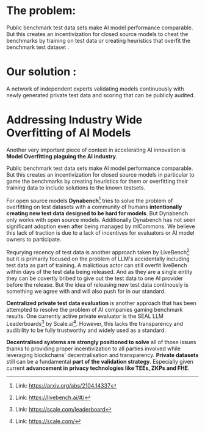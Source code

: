 # The problem:   
Public benchmark test data sets make AI model performance comparable.  But this creates an incentivization for closed source models to cheat the benchmarks  by training on test data or creating heuristics that overfit the benchmark test dataset .

# Our  solution :  
A network of independent experts validating models continuously with newly generated private test data and scoring that can be publicly audited. 

# Addressing Industry Wide Overfitting of AI Models

Another very important piece of context in accelerating AI innovation is **Model Overfitting plaguing the AI industry**.

Public benchmark test data sets make AI model performance comparable. But this creates an incentivization for closed source models in particular to game the benchmarks by creating heuristics for them or overfitting their training data to include solutions to the known testsets. 

For open source models **Dynabench**[^45] tries to solve the problem of overfitting on test datasets with a community of humans **intentionally creating new test data designed to be hard for models**. But Dynabench only works with open source models. Additionally Dynabench has not seen significant adoption even after being managed by mlCommons. We believe this lack of traction is due to a lack of incentives for evaluators or AI model owners to participate. 

Requrying recency of test data is another approach  taken by LiveBench[^48] but it is primarily focused on the problem of LLM's  accidentally including test data as part of training. A malictious actor can still overfit liveBench within days of the test data being released. And as they are a single entity they can be covertly bribed to give out the test data to one AI provider before the release. But the idea of releasing new test data continously is something we agree with and will also push for in our standard. 

**Centralized private test data evaluation** is another approach that has been attempted to resolve the problem of AI companies gaming benchmark results. One currently active private evaluator is the SEAL LLM Leaderboards[^46] by Scale.ai[^47]. However, this lacks the transparency and audibility to be fully trustworthy and widely used as a standard. 

**Decentralised systems are strongly positioned to solve** all of those issues thanks to providing proper incentivization to all parties involved while leveraging blockchains' decentralisation and transparency. **Private datasets** still can be a fundamental **part of the validation strategy**. Especially given current **advancement in privacy technologies like TEEs, ZKPs and FHE**.



[^45]:  Link: https://arxiv.org/abs/2104.14337

[^46]:  Link: https://scale.com/leaderboard

[^47]:  Link: https://scale.com/
[^48]:  Link: https://livebench.ai/#/ 

